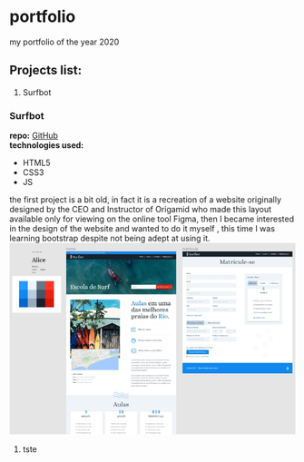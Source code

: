 # portfolio
my portfolio of the year 2020  
## Projects list: 
1. Surfbot   

### Surfbot
**repo:** [GitHub](http://github.com)           
**technologies used:**  
* HTML5
* CSS3
* JS  
  
the first project is a bit old, in fact it is a recreation of a website originally designed by the CEO and Instructor of Origamid who made this layout available only for viewing on the online tool Figma, then I became interested in the design of the website and wanted to do it myself , this time I was learning bootstrap despite not being adept at using it.    
![Image of Yaktocat](https://github.com/Mr-Fullstack/portfolio/blob/master/amostras/surfbot.png)
1. tste
